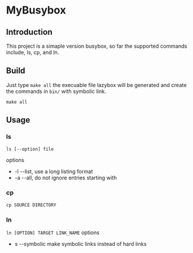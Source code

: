 # MyBusybox

## Introduction



This project is a simaple version busybox, so far the supported commands include, ls, cp, and ln.

## Build

Just type ``make all`` the execuable file lazybox will be generated and create the commands in ``bin/`` with symbolic link.

```
make all
```

## Usage

### ls

```ls [--option] file```

options
- -l --list,    use a long listing format
- -a --all,    do not ignore entries starting with

### cp
```cp SOURCE DIRECTORY```

### ln
```ln [OPTION] TARGET LINK_NAME```
options
- s --symbolic  make symbolic links instead of hard links

